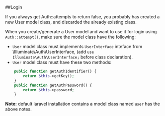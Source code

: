 ##Login

If you always get Auth::attempts to return false, you probably has created a new User model class, and discarded the already existing class.

When you create/generate a User model and want to use it for login using `Auth::attempt()`, make sure the model class have the following:

* `User` model class must implements `UserInterface` inteface from \Illuminate\Auth\UserInterface, (add `use Illuminate\Auth\UserInterface;` before class declaration).
* `User` model class must have these two methods:

```PHP
    public function getAuthIdentifier() {
        return $this->getKey();
    }
    public function getAuthPassword() {
        return $this->password;
    }
```

**Note:** default laravel installation contains a model class named `user` has the above notes.
